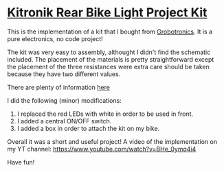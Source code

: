 # [Kitronik Rear Bike Light Project Kit](https://grobotronics.com/kitronik-rear-bike-light-project-kit.html)

This is the implementation of a kit that I bought from [Grobotronics](https://grobotronics.com/). It is a pure electronics, no code project!

The kit was very easy to assembly, althought I didn't find the schematic included. The placement of the materials is pretty straightforward except the placement of the three resistances were extra care should be taken because they have two different values.

There are plenty of information [here](https://resources.kitronik.co.uk/pdf/2106_rear_bike_light_essentials_2_0.pdf)

I did the following (minor) modifications: 

1. I replaced the red LEDs with white in order to be used in front.
2. I added a central ON/OFF switch.
3. I added a box in order to attach the kit on my bike.

Overall it was a short and useful project!
A video of the implementation on my YT channel: https://www.youtube.com/watch?v=BHe_0ymq4i4 

Have fun!

